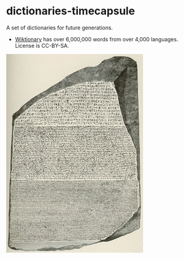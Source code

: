 # dictionaries-timecapsule
A set of dictionaries for future generations.

* [Wiktionary](https://en.wiktionary.org/) has over 6,000,000 words from over 4,000 languages. License is CC-BY-SA.

![RosettaStone.jpg](/RosettaStone.jpg)
